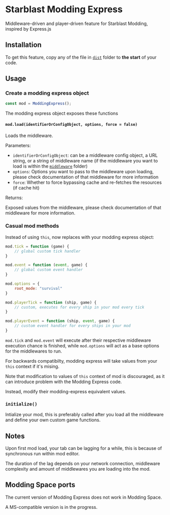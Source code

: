 # Starblast Modding Express
Middleware-driven and player-driven feature for Starblast Modding, inspired by Express.js

## Installation
To get this feature, copy any of the file in [`dist`](./dist) folder to **the start** of your code.
## Usage
### Create a modding express object
```js
const mod = ModdingExpress();
```

The modding express object exposes these functions
#### `mod.load(identifierOrConfigObject, options, force = false)`
Loads the middleware.

Parameters:
- `identifierOrConfigObject`: can be a middleware config object, a URL string, or a string of middleware name (if the middleware you want to load is within the [`middleware`](./middleware) folder)
- `options`: Options you want to pass to the middleware upon loading, please check documentation of that middleware for more information
- `force`: Whether to force bypassing cache and re-fetches the resources (if cache hit)

Returns:

Exposed values from the middleware, please check documentation of that middleware for more information.

### Casual mod methods
Instead of using `this`, now replaces with your modding express object:

```js
mod.tick = function (game) {
	// global custom tick handler
}

mod.event = function (event, game) {
	// global custom event handler
}

mod.options = {
	root_mode: "survival"
}

mod.playerTick = function (ship, game) {
	// custom, executes for every ship in your mod every tick
}

mod.playerEvent = function (ship, event, game) {
	// custom event handler for every ships in your mod
}

```
`mod.tick` and `mod.event` will execute after their respective middleware execution chance is finished, while `mod.options` will act as a base options for the middlewares to run.

For backwards compatibilty, modding express will take values from your `this` context if it's mising.

Note that modification to values of `this` context of mod is discouraged, as it can introduce problem with the Modding Express code.

Instead, modify their modding-express equivalent values.

### `initialize()`
Intialize your mod, this is preferably called after you load all the middleware and define your own custom game functions.

## Notes
Upon first mod load, your tab can be lagging for a while, this is because of synchronous run within mod editor.

The duration of the lag depends on your network connection, middleware complexity and amount of middlewares you are loading into the mod.

## Modding Space ports
The current version of Modding Express does not work in Modding Space.

A MS-compatible version is in the progress.
